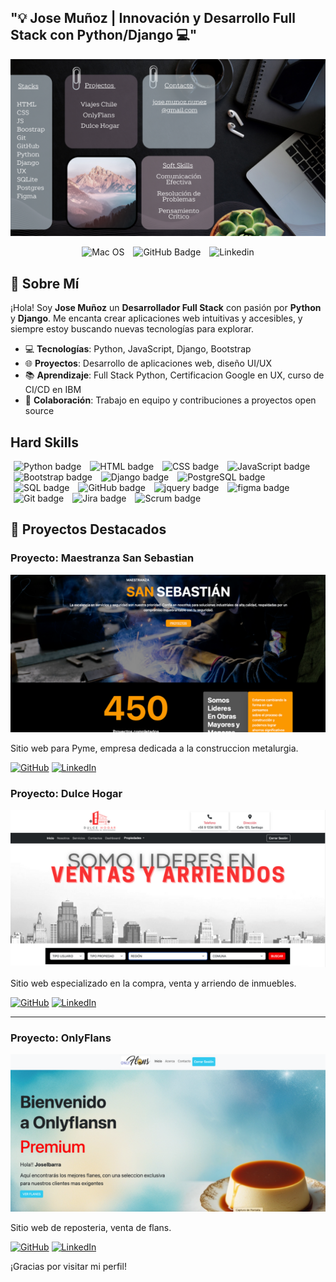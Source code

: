 <p align="center">
  <h2>"💡 Jose Muñoz | Innovación y Desarrollo Full Stack con Python/Django 💻"</h2>
</p>
<img src="https://github.com/joseMunozNunez10/joseMunoznunez10/blob/main/fondo.png?raw=true">
<p align="center">
  <img src="https://img.shields.io/badge/macOS-000000?style=flat&logo=apple&logoColor=white" (https://github.com/joseMunozNunez10/San_Sebastian) alt="Mac OS" style="margin: 0 5px;"/>
  <img src="https://img.shields.io/badge/GitHub-181717?style=flat&logo=github&logoColor=white" alt="GitHub Badge" style="margin: 0 5px;"/>
  <img src="https://img.shields.io/badge/LinkedIn-0A66C2?style=flat&logo=linkedin&logoColor=white" alt="Linkedin" style="margin: 0 5px;"/>    
</p>




## 👋 Sobre Mí

¡Hola! Soy **Jose Muñoz** un **Desarrollador Full Stack** con pasión por **Python** y **Django**. Me encanta crear aplicaciones web intuitivas y accesibles, y siempre estoy buscando nuevas tecnologías para explorar.

- 💻 **Tecnologías**: Python, JavaScript, Django, Bootstrap
- 🌐 **Proyectos**: Desarrollo de aplicaciones web, diseño UI/UX
- 📚 **Aprendizaje**: Full Stack Python, Certificacion Google en UX, curso de CI/CD en IBM 
- 🤝 **Colaboración**: Trabajo en equipo y contribuciones a proyectos open source

## Hard Skills 
<p>  
  <img src="https://img.shields.io/badge/Python-3776AB?style=for-the-badge&logo=python&logoColor=white" alt="Python badge" style="margin: 0 5px;" />  
  <img src="https://img.shields.io/badge/HTML-E34F26?style=for-the-badge&logo=html5&logoColor=white" alt="HTML badge" style="margin: 0 5px;" />
  <img src="https://img.shields.io/badge/CSS-1572B6?style=for-the-badge&logo=css3&logoColor=white" alt="CSS badge" style="margin: 0 5px;" />
  <img src="https://img.shields.io/badge/JavaScript-F7DF1E?style=for-the-badge&logo=javascript&logoColor=black" alt="JavaScript badge" style="margin: 0 5px;" /> 
  <img src="https://img.shields.io/badge/Bootstrap-7952B3?style=for-the-badge&logo=bootstrap&logoColor=white" alt="Bootstrap badge" style="margin: 0 5px;" />
  <img src="https://img.shields.io/badge/Django-092E20?style=for-the-badge&logo=django&logoColor=white" alt="Django badge" style="margin: 0 5px;" /> 
  <img src="https://img.shields.io/badge/PostgreSQL-4169E1?style=for-the-badge&logo=postgresql&logoColor=white" alt="PostgreSQL badge" style="margin: 0 5px;" /> 
  <img src="https://img.shields.io/badge/SQL-4479A1?style=for-the-badge&logo=postgresql&logoColor=white" alt="SQL badge" style="margin: 0 5px;" />
  <img src="https://img.shields.io/badge/GitHub-181717?style=for-the-badge&logo=github&logoColor=white" alt="GitHub badge" style="margin: 0 5px;" />
  <img src="https://img.shields.io/badge/jQuery-0769AD?style=for-the-badge&logo=jquery&logoColor=white" alt="jquery badge" style="margin: 0 5px;"/>  
  <img src="https://img.shields.io/badge/Figma-F24E1E?style=for-the-badge&logo=figma&logoColor=white" alt="figma badge" style="margin: 0 5px;"/>
  <img src="https://img.shields.io/badge/GIT-E44C30?style=for-the-badge&logo=git&logoColor=white" alt="Git badge" style="margin: 0 5px;"/> 
  <img src="https://img.shields.io/badge/Jira-0052CC?style=for-the-badge&logo=jira&logoColor=white" alt="Jira badge" style="margin: 0 5px;" />
  <img src="https://img.shields.io/badge/Scrum-FFB300?style=for-the-badge&logo=agile&logoColor=white" alt="Scrum badge" style="margin: 0 5px;" />
</p>

## 🚀 Proyectos Destacados

### Proyecto: Maestranza San Sebastian
![Imagen del Proyecto 0](https://github.com/joseMunozNunez10/joseMunoznunez10/blob/main/sansebastian.png?raw=true)

Sitio web para Pyme, empresa dedicada a la construccion metalurgia. 

[![GitHub](https://img.shields.io/badge/GitHub-181717?style=flat&logo=github&logoColor=white)](https://github.com/joseMunozNunez10/San_Sebastian)
[![LinkedIn](https://img.shields.io/badge/LinkedIn-0A66C2?style=flat&logo=linkedin&logoColor=white)](URL_DE_TU_LINKEDIN)

### Proyecto: Dulce Hogar
![Imagen del Proyecto 1](https://github.com/joseMunozNunez10/joseMunoznunez10/blob/main/dulce%20hogar.png?raw=true)

Sitio web especializado en la compra, venta y arriendo de inmuebles. 

[![GitHub](https://img.shields.io/badge/GitHub-181717?style=flat&logo=github&logoColor=white)](https://github.com/joseMunozNunez10/Dulce_Hogar)
[![LinkedIn](https://img.shields.io/badge/LinkedIn-0A66C2?style=flat&logo=linkedin&logoColor=white)](URL_DE_TU_LINKEDIN)

---

### Proyecto: OnlyFlans
![Imagen del Proyecto 2](https://github.com/joseMunozNunez10/joseMunoznunez10/blob/main/Onlyflans.png?raw=true)

Sitio web de reposteria, venta de flans.  

[![GitHub](https://img.shields.io/badge/GitHub-181717?style=flat&logo=github&logoColor=white)](https://github.com/joseMunozNunez10/onlyFlans-app)
[![LinkedIn](https://img.shields.io/badge/LinkedIn-0A66C2?style=flat&logo=linkedin&logoColor=white)](URL_DE_TU_LINKEDIN)

¡Gracias por visitar mi perfil!

